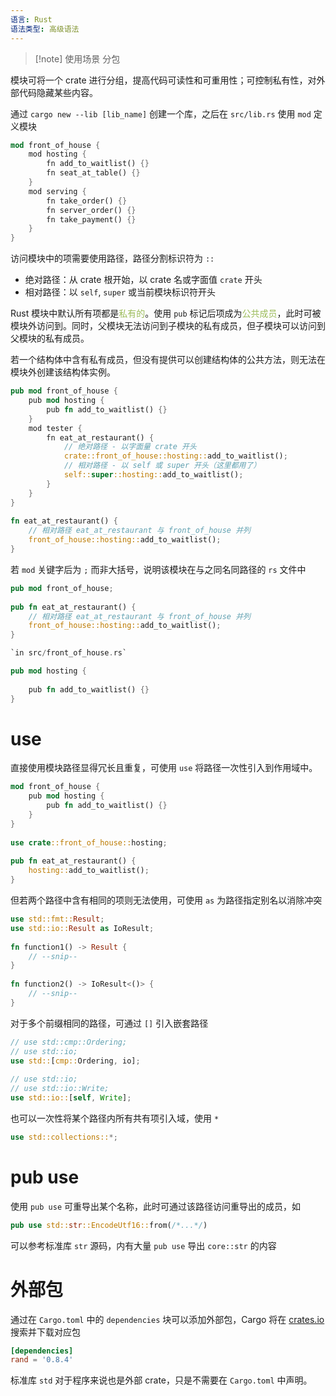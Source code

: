 ```yaml
---
语言: Rust
语法类型: 高级语法
---
```

> [!note] 使用场景
> 分包

模块可将一个 crate 进行分组，提高代码可读性和可重用性；可控制私有性，对外部代码隐藏某些内容。

通过 `cargo new --lib [lib_name]` 创建一个库，之后在 `src/lib.rs` 使用 `mod` 定义模块

```rust title:src/lib.rs
mod front_of_house {  
    mod hosting {  
        fn add_to_waitlist() {}  
        fn seat_at_table() {}  
    }  
    mod serving {  
        fn take_order() {}  
        fn server_order() {}  
        fn take_payment() {}  
    }  
}
```

访问模块中的项需要使用路径，路径分割标识符为 `::`

- 绝对路径：从 crate 根开始，以 crate 名或字面值 `crate` 开头
- 相对路径：以 `self`, `super` 或当前模块标识符开头

Rust 模块中默认所有项都是<font color="#9bbb59">私有的</font>。使用 `pub` 标记后项成为<font color="#9bbb59">公共成员</font>，此时可被模块外访问到。同时，父模块无法访问到子模块的私有成员，但子模块可以访问到父模块的私有成员。

若一个结构体中含有私有成员，但没有提供可以创建结构体的公共方法，则无法在模块外创建该结构体实例。

```rust
pub mod front_of_house {  
    pub mod hosting {  
        pub fn add_to_waitlist() {}  
    }  
    mod tester {   
        fn eat_at_restaurant() {  
            // 绝对路径 - 以字面量 crate 开头  
            crate::front_of_house::hosting::add_to_waitlist();  
            // 相对路径 - 以 self 或 super 开头（这里都用了）  
            self::super::hosting::add_to_waitlist();  
        }  
    }  
}  
  
fn eat_at_restaurant() {  
    // 相对路径 eat_at_restaurant 与 front_of_house 并列  
    front_of_house::hosting::add_to_waitlist();  
}
```

若 `mod` 关键字后为 `;` 而非大括号，说明该模块在与之同名同路径的 `rs` 文件中

```rust title:src/lib.rs
pub mod front_of_house;  
  
pub fn eat_at_restaurant() {  
    // 相对路径 eat_at_restaurant 与 front_of_house 并列  
    front_of_house::hosting::add_to_waitlist();  
}

`in src/front_of_house.rs`

pub mod hosting {  
  
    pub fn add_to_waitlist() {}  
}
```
# use

直接使用模块路径显得冗长且重复，可使用 `use` 将路径一次性引入到作用域中。

```rust
mod front_of_house {  
    pub mod hosting {  
        pub fn add_to_waitlist() {}  
    }  
}  
  
use crate::front_of_house::hosting;  
  
pub fn eat_at_restaurant() {  
    hosting::add_to_waitlist();  
}
```

但若两个路径中含有相同的项则无法使用，可使用 `as` 为路径指定别名以消除冲突

```rust
use std::fmt::Result;  
use std::io::Result as IoResult;  
  
fn function1() -> Result {  
    // --snip--  
}  
  
fn function2() -> IoResult<()> {  
    // --snip--  
}
```

对于多个前缀相同的路径，可通过 `[]` 引入嵌套路径

```rust
// use std::cmp::Ordering;  
// use std::io;  
use std::[cmp::Ordering, io];  
  
// use std::io;  
// use std::io::Write;  
use std::io::[self, Write];
```

也可以一次性将某个路径内所有共有项引入域，使用 `*`

```rust
use std::collections::*;
```
# pub use

使用 `pub use` 可重导出某个名称，此时可通过该路径访问重导出的成员，如

```rust
pub use std::str::EncodeUtf16::from(/*...*/)
```

可以参考标准库 `str` 源码，内有大量 `pub use` 导出 `core::str` 的内容
# 外部包

通过在 `Cargo.toml`  中的 `dependencies`  块可以添加外部包，Cargo 将在 [crates.io](https://crates.io/) 搜索并下载对应包

```toml
[dependencies]
rand = '0.8.4'
```

标准库 `std`  对于程序来说也是外部 crate，只是不需要在 `Cargo.toml`  中声明。
